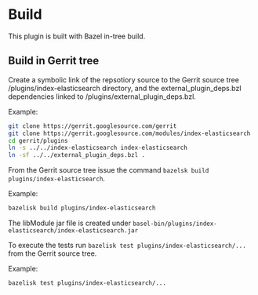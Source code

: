 # Build

This plugin is built with Bazel in-tree build.

## Build in Gerrit tree

Create a symbolic link of the repsotiory source to the Gerrit source
tree /plugins/index-elasticsearch directory, and the external_plugin_deps.bzl
dependencies linked to /plugins/external_plugin_deps.bzl.

Example:

```sh
git clone https://gerrit.googlesource.com/gerrit
git clone https://gerrit.googlesource.com/modules/index-elasticsearch
cd gerrit/plugins
ln -s ../../index-elasticsearch index-elasticsearch
ln -sf ../../external_plugin_deps.bzl .
```

From the Gerrit source tree issue the command `bazelsk build plugins/index-elasticsearch`.

Example:

```sh
bazelisk build plugins/index-elasticsearch
```

The libModule jar file is created under `basel-bin/plugins/index-elasticsearch/index-elasticsearch.jar`

To execute the tests run `bazelisk test plugins/index-elasticsearch/...` from the Gerrit source tree.

Example:

```sh
bazelisk test plugins/index-elasticsearch/...
```